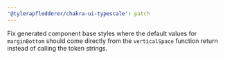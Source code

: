 ```yaml
---
'@tylerapfledderer/chakra-ui-typescale': patch
---
```


Fix generated component base styles where the default values for `marginBottom` should come directly from the `verticalSpace` function return instead of calling the token strings.
